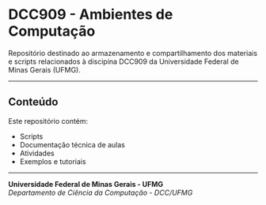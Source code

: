 # DCC909 - Ambientes de Computação

Repositório destinado ao armazenamento e compartilhamento dos materiais e scripts relacionados à discipina DCC909 da Universidade Federal de Minas Gerais (UFMG).

---

## Conteúdo

Este repositório contém:

- Scripts 
- Documentação técnica de aulas
- Atividades
- Exemplos e tutoriais

---

**Universidade Federal de Minas Gerais - UFMG**  
*Departamento de Ciência da Computação - DCC/UFMG*
